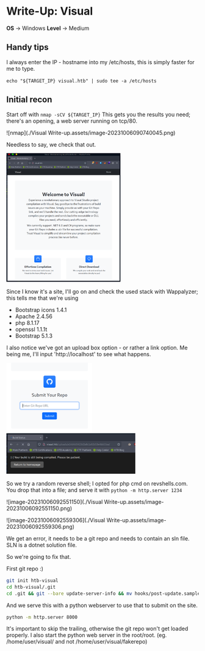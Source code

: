 # Write-Up: Visual

__OS__ -> Windows
__Level__ -> Medium

## Handy tips

I always enter the IP - hostname into my /etc/hosts, this is simply faster for me to type. 

`echo "${TARGET_IP} visual.htb" | sudo tee -a /etc/hosts`

## Initial recon

Start off with `nmap -sCV ${TARGET_IP}`
This gets you the results you need; there's an opening, a web server running on tcp/80.

![nmap](./Visual Write-up.assets/image-20231006090740045.png)

Needless to say, we check that out. 

<img src="./Visual Write-up.assets/image-20231006090906452.png" alt="Website" style="zoom: 33%;" />

Since I know it's a site, I'll go on and check  the used stack with Wappalyzer; this tells me that we're using 

- Bootstrap icons 1.4.1
- Apache 2.4.56
- php 8.1.17
- openssl 1.1.1t
- Bootstrap 5.1.3

I also notice we've got an upload box option - or rather a link option. Me being me, I'll input 'http://localhost' to see what happens.

<img src="./Visual Write-up.assets/image-20231006091141260.png" alt="git repo" style="zoom:33%;" />

<img src="./Visual Write-up.assets/image-20231006091321731.png" alt="image-20231006091321731" style="zoom:33%;" />

So we try a random reverse shell; I opted for php cmd on revshells.com. You drop that into a file; and serve it with `python -m http.server 1234`

![image-20231006092551150](./Visual Write-up.assets/image-20231006092551150.png)

![image-20231006092559306](./Visual Write-up.assets/image-20231006092559306.png)

We get an error, it needs to be a git repo and needs to contain an sln file. SLN is a dotnet solution file. 

So we're going to fix that.

First git repo :)

```bash
git init htb-visual
cd htb-visual/.git
cd .git && git --bare update-server-info && mv hooks/post-update.sample hooks/post-update && cd ../..
```

And we serve this with a python webserver to use that to submit on the site.

```bash
python -m http.server 8000
```

It's important to skip the trailing, otherwise the git repo won't get loaded properly. I also start the python web server in the root/root. (eg. /home/user/visual/ and not /home/user/visual/fakerepo)
